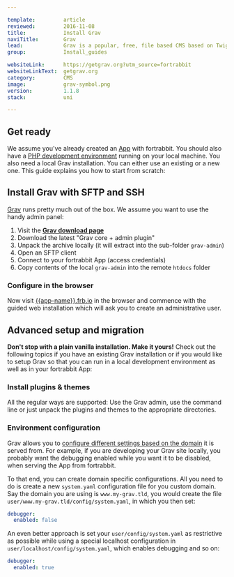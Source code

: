 ```yaml
---

template:         article
reviewed:         2016-11-08
title:            Install Grav
naviTitle:        Grav
lead:             Grav is a popular, free, file based CMS based on Twig & Markdown. Learn here how to install and tune Grav on fortrabbit.
group:            Install_guides

websiteLink:      https://getgrav.org?utm_source=fortrabbit
websiteLinkText:  getgrav.org
category:         CMS
image:            grav-symbol.png
version:          1.1.8
stack:            uni

---
```


## Get ready

We assume you've already created an [App](app) with fortrabbit. You should also have a [PHP development environment](/local-development) running on your local machine. You also need a local Grav installation. You can either use an existing or a new one. This guide explains you how to start from scratch:



## Install Grav with SFTP and SSH

[Grav](http://getgrav.org) runs pretty much out of the box. We assume you want to use the handy admin panel:

1. Visit the **[Grav download page](http://getgrav.org/downloads)**
2. Download the latest "Grav core + admin plugin"
3. Unpack the archive locally (it will extract into the sub-folder `grav-admin`)
4. Open an SFTP client
5. Connect to your fortrabbit App (access credentials)
6. Copy contents of the local `grav-admin` into the remote `htdocs` folder

### Configure in the browser

Now visit [{{app-name}}.frb.io](https://{{app-name}}.frb.io) in the browser and commence with the guided web installation which will ask you to create an administrative user.

## Advanced setup and migration

**Don't stop with a plain vanilla installation. Make it yours!** Check out the following topics if you have an existing Grav installation or if you would like to setup Grav so that you can run in a local development environment as well as in your fortrabbit App:

### Install plugins & themes

All the regular ways are supported: Use the Grav admin, use the command line or just unpack the plugins and themes to the appropriate directories.

### Environment configuration

Grav allows you to [configure different settings based on the domain](https://learn.getgrav.org/advanced/environment-config) it is served from. For example, if you are developing your Grav site locally, you probably want the debugging enabled while you want it to be disabled, when serving the App from fortrabbit.

To that end, you can create domain specific configurations. All you need to do is create a new `system.yaml` configuration file for you custom domain. Say the domain you are using is `www.my-grav.tld`, you would create the file `user/www.my-grav.tld/config/system.yaml`, in which you then set:

```yaml
debugger:
  enabled: false
```

An even better approach is set your `user/config/system.yaml` as restrictive as possible while using a special localhost configuration in `user/localhost/config/system.yaml`, which enables debugging and so on:

```yaml
debugger:
  enabled: true
```


<!-- TODO: write something on how to keep GRAV up date with local dev … link SYNC section of SFTP article -->